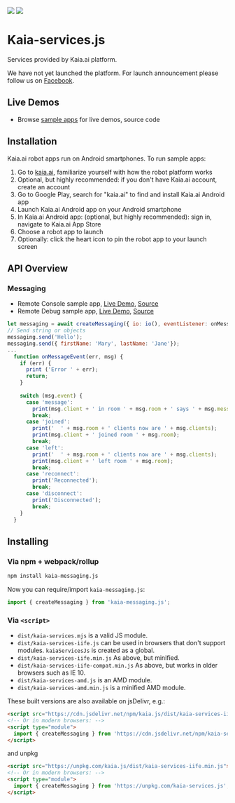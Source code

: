 
[![](https://img.shields.io/npm/v/kaia-services.js.svg)](https://www.npmjs.com/package/kaia-services.js)
[![](https://img.shields.io/npm/l/kaia-services.js.svg)](https://www.npmjs.com/package/kaia-services.js)

# Kaia-services.js
Services provided by Kaia.ai platform.

We have not yet launched the platform. For launch announcement please follow us on [Facebook](https://www.facebook.com/kaiaai/).

## Live Demos
- Browse [sample apps](https://github.com/kaiaai/sample-apps) for live demos, source code

## Installation
Kaia.ai robot apps run on Android smartphones. To run sample apps:
1. Go to [kaia.ai](https://kaia.ai/), familiarize yourself with how the robot platform works
2. Optional, but highly recommended: if you don't have Kaia.ai account, create an account
3. Go to Google Play, search for "kaia.ai" to find and install Kaia.ai Android app
4. Launch Kaia.ai Android app on your Android smartphone
5. In Kaia.ai Android app: (optional, but highly recommended): sign in, navigate to Kaia.ai App Store
6. Choose a robot app to launch
7. Optionally: click the heart icon to pin the robot app to your launch screen

## API Overview

### Messaging

- Remote Console sample app, [Live Demo](https://kaia.ai/view-app/5aa78c8f1f0267133aedce1c), [Source](https://github.com/kaiaai/sample-apps/tree/master/remote-console)
- Remote Debug sample app, [Live Demo](https://kaia.ai/view-app/5bfcedb875527d379800bb86), [Source](https://github.com/kaiaai/sample-apps/tree/master/remote-debug)

```js
let messaging = await createMessaging({ io: io(), eventListener: onMessageEvent, rooms: 'myRoom' });
// Send string or objects
messaging.send('Hello');
messaging.send({ firstName: 'Mary', lastName: 'Jane'});
...
  function onMessageEvent(err, msg) {
    if (err) {
      print ('Error ' + err);
      return;
    }
    
    switch (msg.event) {
      case 'message':
        print(msg.client + ' in room ' + msg.room + ' says ' + msg.message);
        break;
      case 'joined':
        print('  ' + msg.room + ' clients now are ' + msg.clients);
        print(msg.client + ' joined room ' + msg.room);
        break;
      case 'left':
        print('  ' + msg.room + ' clients now are ' + msg.clients);
        print(msg.client + ' left room ' + msg.room);
        break;
      case 'reconnect':
        print('Reconnected');
        break;
      case 'disconnect':
        print('Disconnected');
        break;
    }
  }
```

## Installing

### Via npm + webpack/rollup

```sh
npm install kaia-messaging.js
```

Now you can require/import `kaia-messaging.js`:

```js
import { createMessaging } from 'kaia-messaging.js';
```

### Via `<script>`

* `dist/kaia-services.mjs` is a valid JS module.
* `dist/kaia-services-iife.js` can be used in browsers that don't support modules. `kaiaServicesJs` is created as a global.
* `dist/kaia-services-iife.min.js` As above, but minified.
* `dist/kaia-services-iife-compat.min.js` As above, but works in older browsers such as IE 10.
* `dist/kaia-services-amd.js` is an AMD module.
* `dist/kaia-services-amd.min.js` is a minified AMD module.

These built versions are also available on jsDelivr, e.g.:

```html
<script src="https://cdn.jsdelivr.net/npm/kaia.js/dist/kaia-services-iife.min.js"></script>
<!-- Or in modern browsers: -->
<script type="module">
  import { createMessaging } from 'https://cdn.jsdelivr.net/npm/kaia-services.js';
</script>
```
and unpkg
```html
<script src="https://unpkg.com/kaia.js/dist/kaia-services-iife.min.js"></script>
<!-- Or in modern browsers: -->
<script type="module">
  import { createMessaging } from 'https://unpkg.com/kaia-services.js';
</script>
```
